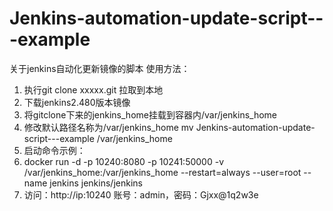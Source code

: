 # Jenkins-automation-update-script---example
关于jenkins自动化更新镜像的脚本
使用方法：
1. 执行git clone xxxxx.git 拉取到本地
2. 下载jenkins2.480版本镜像
3. 将gitclone下来的jenkins_home挂载到容器内/var/jenkins_home
4. 修改默认路径名称为/var/jenkins_home
mv Jenkins-automation-update-script---example /var/jenkins_home
6. 启动命令示例：
7. docker run -d -p 10240:8080 -p 10241:50000 -v /var/jenkins_home:/var/jenkins_home --restart=always --user=root --name jenkins jenkins/jenkins
8. 访问：http://ip:10240
   账号：admin，密码：Gjxx@1q2w3e
